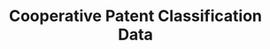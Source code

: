 ---
bigquery: https://console.cloud.google.com/bigquery?p=patents-public-data&d=cpc&page=dataset
citation: '“Cooperative Patent Classification” by the EPO and USPTO, for public use. '
contributors: EPO, USPTO
cost: None
description: Cooperative Patent Classification Data contains the scheme and definitions
  of the Cooperative Patent Classification system for classifying patent documents.
  The CPC is the result of a partnership between the EPO and the USPTO in their joint
  effort to develop a common, internationally compatible classification system for
  technical documents, in particular patent publications, which will be used by both
  offices in the patent granting process
documentation: https://www.cooperativepatentclassification.org/cpcSchemeAndDefinitions
last_edit: 04/09/2022, 23:42:15
location: https://www.cooperativepatentclassification.org/index
maintained_by: USPTO, EPO
schema_fields:
- limiting_references
- additional_only
- residualReferences
- breakdown_code
- applicationReferences
- glossary
- titleFull
- status
- date_revised
- informativeReferences
- breakdownCode
- parents
- limitingReferences
- informative_references
- child_groups
- ipc_concordant
- dateRevised
- application_references
- symbol
- notAllocatable
- level
- childGroups
- sizeCache
- definition
- children
- title_part
- residual_references
- titlePart
- ipcConcordant
- title_full
- not_allocatable
- synonyms
shortname: cooperative_patent_classification
tags:
- patents
- science
title: Cooperative Patent Classification Data
uuid: 984374a7-16e9-4b35-9445-458daceb01bf
---